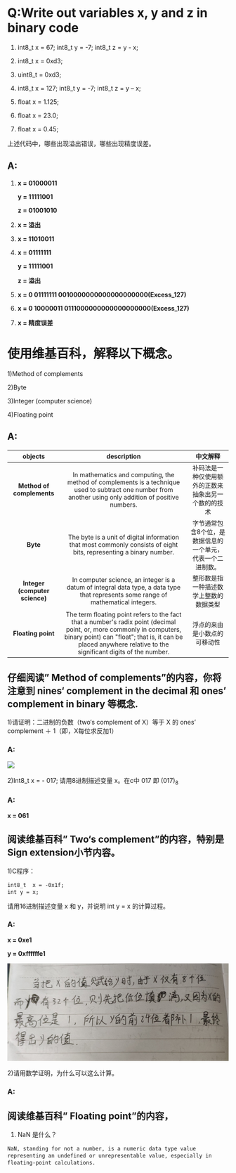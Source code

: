 # Q:Write out variables  x, y and z in binary code 



1) int8_t x = 67;  int8_t y = -7;   int8_t z = y - x; 

2) int8_t x = 0xd3; 

3) uint8_t = 0xd3; 

4) int8_t x = 127;  int8_t y = -7;   int8_t z = y – x;

5) float x = 1.125; 

6) float x = 23.0; 

7) float x = 0.45;

上述代码中，哪些出现溢出错误，哪些出现精度误差。

## A:
1. **x = 01000011**
   
   **y = 11111001**
   
   **z = 01001010**

2. **x = 溢出**

3. **x = 11010011**

4. **x = 01111111**
   
   **y = 11111001**
   
   **z = 溢出**

5. **x = 0 01111111 0010000000000000000000(Excess_127)**

6. **x = 0 10000011 0111000000000000000000(Excess_127)**

7. **x = 精度误差**



# 使用维基百科，解释以下概念。 

1)Method of complements 

2)Byte 

3)Integer (computer science) 

4)Floating point


## A:

|objects|description|中文解释|
|:-------:|:-----------:|:-----:|
|**Method of complements**|In mathematics and computing, the method of complements is a technique used to subtract one number from another using only addition of positive numbers.|补码法是一种仅使用额外的正数来抽象出另一个数的的技术|
|**Byte**|The byte is a unit of digital information that most commonly consists of eight bits, representing a binary number. |字节通常包含8个位，是数据信息的一个单元，代表一个二进制数。|
|**Integer (computer science)**|In computer science, an integer is a datum of integral data type, a data type that represents some range of mathematical integers.|整形数是指一种描述数学上整数的数据类型|
|**Floating point**|The term floating point refers to the fact that a number's radix point (decimal point, or, more commonly in computers, binary point) can "float"; that is, it can be placed anywhere relative to the significant digits of the number.|浮点的来由是小数点的可移动性|





## 仔细阅读” Method of complements”的内容，你将注意到 nines‘ complement in the decimal 和 ones’ complement in binary 等概念. 

1)请证明：二进制的负数（two‘s complement of X）等于 X 的 ones’ complement  ＋ 1（即，X每位求反加1） 

### A:

![](images/1.jpg)


2)Int8_t x = - 017; 请用8进制描述变量 x。在c中 017 即 (017)<sub>8</sub>

### A:

**x = 061**

## 阅读维基百科” Two‘s complement”的内容，特别是Sign extension小节内容。 

1)C程序：

```
int8_t  x = -0x1f;  
int y = x; 
``` 

请用16进制描述变量 x 和 y，并说明 int y = x 的计算过程。 

### A:

**x = 0xe1**

**y = 0xffffffe1**

![](images/2.jpg)

2)请用数学证明，为什么可以这么计算。

### A:



## 阅读维基百科” Floating point”的内容， 

1)   NaN 是什么？

    NaN, standing for not a number, is a numeric data type value representing an undefined or unrepresentable value, especially in floating-point calculations.





